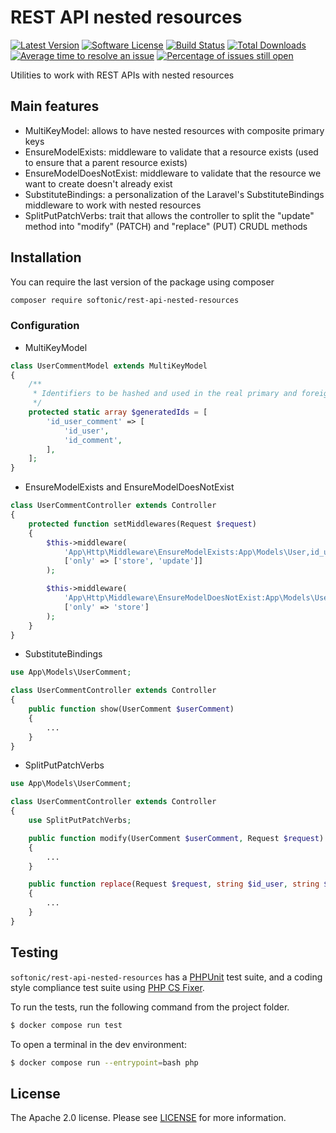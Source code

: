 REST API nested resources
====================

[![Latest Version](https://img.shields.io/github/release/softonic/rest-api-nested-resources.svg?style=flat-square)](https://github.com/softonic/rest-api-nested-resources/releases)
[![Software License](https://img.shields.io/badge/license-Apache%202.0-blue.svg?style=flat-square)](LICENSE.md)
[![Build Status](https://github.com/softonic/rest-api-nested-resources/actions/workflows/build.yml/badge.svg)](https://github.com/softonic/rest-api-nested-resources/actions/workflows/build.yml)
[![Total Downloads](https://img.shields.io/packagist/dt/softonic/rest-api-nested-resources.svg?style=flat-square)](https://packagist.org/packages/softonic/rest-api-nested-resources)
[![Average time to resolve an issue](http://isitmaintained.com/badge/resolution/softonic/rest-api-nested-resources.svg?style=flat-square)](http://isitmaintained.com/project/softonic/rest-api-nested-resources "Average time to resolve an issue")
[![Percentage of issues still open](http://isitmaintained.com/badge/open/softonic/rest-api-nested-resources.svg?style=flat-square)](http://isitmaintained.com/project/softonic/rest-api-nested-resources "Percentage of issues still open")

Utilities to work with REST APIs with nested resources

Main features
-------------

* MultiKeyModel: allows to have nested resources with composite primary keys
* EnsureModelExists: middleware to validate that a resource exists (used to ensure that a parent resource exists)
* EnsureModelDoesNotExist: middleware to validate that the resource we want to create doesn't already exist
* SubstituteBindings: a personalization of the Laravel's SubstituteBindings middleware to work with nested resources
* SplitPutPatchVerbs: trait that allows the controller to split the "update" method into "modify" (PATCH) and "replace" (PUT) CRUDL methods

Installation
-------------

You can require the last version of the package using composer
```bash
composer require softonic/rest-api-nested-resources
```

### Configuration

* MultiKeyModel
```php
class UserCommentModel extends MultiKeyModel
{
    /**
     * Identifiers to be hashed and used in the real primary and foreign keys.
     */
    protected static array $generatedIds = [
        'id_user_comment' => [
            'id_user',
            'id_comment',
        ],
    ];
}
```

* EnsureModelExists and EnsureModelDoesNotExist
```php
class UserCommentController extends Controller
{
    protected function setMiddlewares(Request $request)
    {
        $this->middleware(
            'App\Http\Middleware\EnsureModelExists:App\Models\User,id_user',
            ['only' => ['store', 'update']]
        );

        $this->middleware(
            'App\Http\Middleware\EnsureModelDoesNotExist:App\Models\UserComment,id_user,id_comment',
            ['only' => 'store']
        );
    }
}
```

* SubstituteBindings
```php
use App\Models\UserComment;

class UserCommentController extends Controller
{
    public function show(UserComment $userComment)
    {
        ...
    }
}
```

* SplitPutPatchVerbs
```php
use App\Models\UserComment;

class UserCommentController extends Controller
{
    use SplitPutPatchVerbs;

    public function modify(UserComment $userComment, Request $request)
    {
        ...
    }

    public function replace(Request $request, string $id_user, string $id_comment)
    {
        ...
    }
}
```

Testing
-------

`softonic/rest-api-nested-resources` has a [PHPUnit](https://phpunit.de) test suite, and a coding style compliance test suite using [PHP CS Fixer](http://cs.sensiolabs.org/).

To run the tests, run the following command from the project folder.
``` bash
$ docker compose run test
```

To open a terminal in the dev environment:
``` bash
$ docker compose run --entrypoint=bash php
```

License
-------

The Apache 2.0 license. Please see [LICENSE](LICENSE) for more information.
